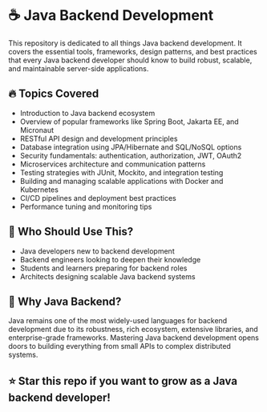 
# ☕ Java Backend Development

This repository is dedicated to all things Java backend development. It covers the essential tools, frameworks, design patterns, and best practices that every Java backend developer should know to build robust, scalable, and maintainable server-side applications.

## 🔥 Topics Covered

- Introduction to Java backend ecosystem
- Overview of popular frameworks like Spring Boot, Jakarta EE, and Micronaut
- RESTful API design and development principles
- Database integration using JPA/Hibernate and SQL/NoSQL options
- Security fundamentals: authentication, authorization, JWT, OAuth2
- Microservices architecture and communication patterns
- Testing strategies with JUnit, Mockito, and integration testing
- Building and managing scalable applications with Docker and Kubernetes
- CI/CD pipelines and deployment best practices
- Performance tuning and monitoring tips

## 🎯 Who Should Use This?

- Java developers new to backend development
- Backend engineers looking to deepen their knowledge
- Students and learners preparing for backend roles
- Architects designing scalable Java backend systems

## 🚀 Why Java Backend?

Java remains one of the most widely-used languages for backend development due to its robustness, rich ecosystem, extensive libraries, and enterprise-grade frameworks. Mastering Java backend development opens doors to building everything from small APIs to complex distributed systems.

## ⭐ Star this repo if you want to grow as a Java backend developer!
